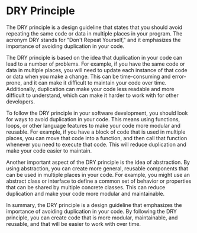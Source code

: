 # DRY Principle

The DRY principle is a design guideline that states that you should avoid repeating the same code or data in multiple places in your program. The acronym DRY stands for "Don't Repeat Yourself," and it emphasizes the importance of avoiding duplication in your code.

The DRY principle is based on the idea that duplication in your code can lead to a number of problems. For example, if you have the same code or data in multiple places, you will need to update each instance of that code or data when you make a change. This can be time-consuming and error-prone, and it can make it difficult to maintain your code over time. Additionally, duplication can make your code less readable and more difficult to understand, which can make it harder to work with for other developers.

To follow the DRY principle in your software development, you should look for ways to avoid duplication in your code. This means using functions, loops, or other language features to make your code more modular and reusable. For example, if you have a block of code that is used in multiple places, you can move that code into a function, and then call that function whenever you need to execute that code. This will reduce duplication and make your code easier to maintain.

Another important aspect of the DRY principle is the idea of abstraction. By using abstraction, you can create more general, reusable components that can be used in multiple places in your code. For example, you might use an abstract class or interface to define a common set of behavior or properties that can be shared by multiple concrete classes. This can reduce duplication and make your code more modular and maintainable.

In summary, the DRY principle is a design guideline that emphasizes the importance of avoiding duplication in your code. By following the DRY principle, you can create code that is more modular, maintainable, and reusable, and that will be easier to work with over time.